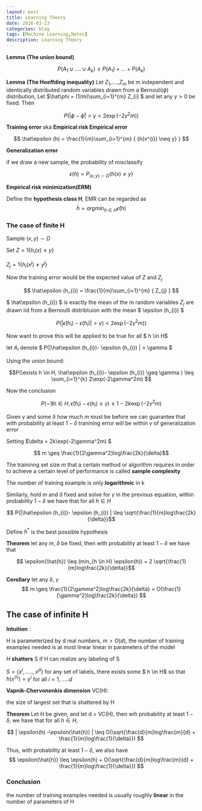 ```yaml
---
layout: post
title: Learning Theory
date: 2016-03-23
categories: blog
tags: [Machine Learning,Notes]
description: Learning Theory
---
```


**Lemma**   **(The union bound)**

$$
P(A_{1} \cup ....\cup A_{k}) \leq P(A_{1}) +...+ P(A_{k})
$$

**Lemma**   **(The Hoeffding inequality)**
Let $Z_{1}$,....,$Z_{m}$ be m independent and identically distributed random variables drawn from a Bernouli($\phi$) distribution, Let $\hat\phi = (1/m)\sum_{i=1}^{m} Z_{i} $ and let any $\gamma > 0$ be fixed. Then

$$P(|\phi - \hat\phi| > \gamma < 2\exp(-2\gamma^2m) )$$



**Training error** aka **Empirical risk Empirical error**

$$ \hat\epsilon (h) = \frac{1}{m}\sum_{i=1}^{m} { {h(x^{i}) \neq y} } $$


**Generalization error**

if we draw a new sample, the probability of misclassify

$$ \epsilon (h) = P_{(x,y) \sim D} (h(x) \neq y ) $$


**Empirical risk minimization(ERM)**

Define the **hypothesis class H**, EMR can be regarded as
$$\hat h = arg min_{h \in H} \hat\epsilon (h)$$




### The case of finite H ###

Sample $(x,y) \sim D$

Set $Z = 1 \{ h_{i}(x) \neq y \}$

$Z_{j} = 1 \{ h_{i}(x^{j}) \neq y^{j} \}$

Now the training error would be the expected value of $Z$ and $Z_{j}$

$$ \hat\epsilon (h_{i}) = \frac{1}{m}\sum_{i=1}^{m} { Z_{j} } $$

$ \hat\epsilon (h_{i}) $ is exactly the mean of the m random variables $Z_{j}$ are drawn iid from a Bernoulli distribtuion with the mean $ \epsilon (h_{i}) $ 

$$P(|\hat\epsilon (h_{i})- \epsilon (h_{i}) | > \gamma ) < 2\exp(-2\gamma^2m) )$$


Now want to prove this will be applied to be true for all $ h \in H$

let $A_{i}$ denote $ P(|\hat\epsilon (h_{i})- \epsilon (h_{i}) | > \gamma $

Using the union bound:

$$P(\exists h \in H, \hat\epsilon (h_{i})- \epsilon (h_{i}) \geq \gamma ) \leq \sum_{i=1}^{k} 2\exp(-2\gamma^2m) $$


Now the conclusion

$$P(\neg \exists h \in H, \hat\epsilon (h_{i})- \epsilon (h_{i}) \geq \gamma ) \geq 1 - 2k\exp(-2\gamma^2m) $$

Given $\gamma$ and some $\delta$ how much $m$ must be before we can guarantee that with probability at least $1- \delta$ tranining error will be within $\gamma$ of generalization error

Setting $\delta = 2k\exp(-2\gamma^2m) $

 $$ m \geq \frac{1}{2\gamma^2}log\frac{2k}{\delta}$$


The traininng set size $m$ that a certain method or algorithm requires in order to achieve a certain level of performance is called **sample complexity**

The number of training example is only **logarithmic** in k


Similarly, hold $m$ and $\delta$ fixed and solve for $\gamma$ in the previous equation, within probability $1-\delta$ we have that for all $h \in H$

$$ P(|\hat\epsilon (h_{i})- \epsilon (h_{i}) | \leq \sqrt{\frac{1}{m}log\frac{2k}{\delta}}$$

Define $h^{*}$ is the best possible hypothesis


**Theorem** let any $m$, $\delta$ be fixed, then with probability at least $1-\delta$ we have that

$$ \epsilon(\hat{h}) \leq (min_{h \in H} \epsilon(h)) + 2  \sqrt{\frac{1}{m}log\frac{2k}{\delta}}$$


**Corollary** let any $\delta$, $\gamma$ 
$$ m \geq \frac{1}{2\gamma^2}log\frac{2k}{\delta}
      = O(\frac{1}{\gamma^2}log\frac{2k}{\delta}) $$
      
      
## The case of infinite H ##

**Intuition** :

H is parameterized by d real numbers, $m  > O(d)$, the number of training examples needed is at most linear linear in parameters of the model

$H$ **shatters** S if H can realize any labeling of S

$S = \{x^{i},.....,x^{d} \}$ for any set of labels, there exists some $ h \in H$ so that $h(x^{(i)}) = y^{i}$ for all $i=1,.....d$

**Vapnik-Chervonenkis dimension** VC(H):

the size of largest set that is shattered by H


**Theorem** Let H be given, and let d = VC(H), then wih probability at least $1 - \delta$, we have that for all $h \in H$,

$$ | \epsilon(h) -\epsilon(\hat{h}) | \leq O(\sqrt{\frac{d}{m}log\frac{m}{d} + \frac{1}{m}log\frac{1}{\delta}})  $$

Thus, with probability at least $1 - \delta$, we also have
$$ \epsilon(\hat{h}) \leq \epsilon(h) + O(\sqrt{\frac{d}{m}log\frac{m}{d} + \frac{1}{m}log\frac{1}{\delta}}) $$

### Conclusion ###

the number of training examples needed is usually roughly **linear** in the number of parameters of H
